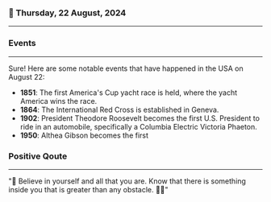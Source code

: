 ### 📅 Thursday, 22 August, 2024
------
### Events
------
Sure! Here are some notable events that have happened in the USA on August 22:

- **1851**: The first America's Cup yacht race is held, where the yacht America wins the race.
- **1864**: The International Red Cross is established in Geneva.
- **1902**: President Theodore Roosevelt becomes the first U.S. President to ride in an automobile, specifically a Columbia Electric Victoria Phaeton.
- **1950**: Althea Gibson becomes the first
### Positive Qoute
------
"🌟 Believe in yourself and all that you are. Know that there is something inside you that is greater than any obstacle. 💪✨"
